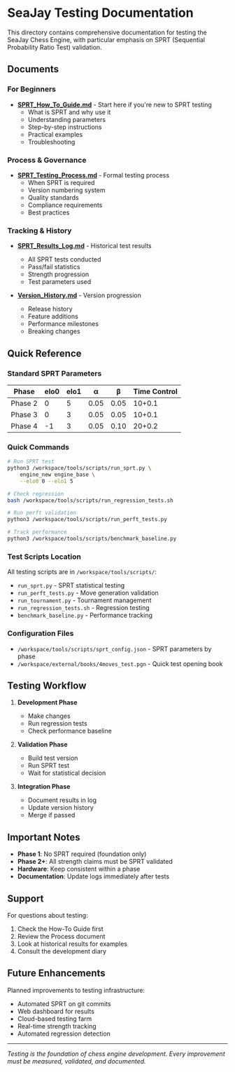 # SeaJay Testing Documentation

This directory contains comprehensive documentation for testing the SeaJay Chess Engine, with particular emphasis on SPRT (Sequential Probability Ratio Test) validation.

## Documents

### For Beginners
- **[SPRT_How_To_Guide.md](SPRT_How_To_Guide.md)** - Start here if you're new to SPRT testing
  - What is SPRT and why use it
  - Understanding parameters
  - Step-by-step instructions
  - Practical examples
  - Troubleshooting

### Process & Governance
- **[SPRT_Testing_Process.md](SPRT_Testing_Process.md)** - Formal testing process
  - When SPRT is required
  - Version numbering system
  - Quality standards
  - Compliance requirements
  - Best practices

### Tracking & History
- **[SPRT_Results_Log.md](SPRT_Results_Log.md)** - Historical test results
  - All SPRT tests conducted
  - Pass/fail statistics
  - Strength progression
  - Test parameters used

- **[Version_History.md](Version_History.md)** - Version progression
  - Release history
  - Feature additions
  - Performance milestones
  - Breaking changes

## Quick Reference

### Standard SPRT Parameters

| Phase | elo0 | elo1 | α | β | Time Control |
|-------|------|------|---|---|--------------|
| Phase 2 | 0 | 5 | 0.05 | 0.05 | 10+0.1 |
| Phase 3 | 0 | 3 | 0.05 | 0.05 | 10+0.1 |
| Phase 4 | -1 | 3 | 0.05 | 0.10 | 20+0.2 |

### Quick Commands

```bash
# Run SPRT test
python3 /workspace/tools/scripts/run_sprt.py \
    engine_new engine_base \
    --elo0 0 --elo1 5

# Check regression
bash /workspace/tools/scripts/run_regression_tests.sh

# Run perft validation
python3 /workspace/tools/scripts/run_perft_tests.py

# Track performance
python3 /workspace/tools/scripts/benchmark_baseline.py
```

### Test Scripts Location
All testing scripts are in `/workspace/tools/scripts/`:
- `run_sprt.py` - SPRT statistical testing
- `run_perft_tests.py` - Move generation validation
- `run_tournament.py` - Tournament management
- `run_regression_tests.sh` - Regression testing
- `benchmark_baseline.py` - Performance tracking

### Configuration Files
- `/workspace/tools/scripts/sprt_config.json` - SPRT parameters by phase
- `/workspace/external/books/4moves_test.pgn` - Quick test opening book

## Testing Workflow

1. **Development Phase**
   - Make changes
   - Run regression tests
   - Check performance baseline

2. **Validation Phase**
   - Build test version
   - Run SPRT test
   - Wait for statistical decision

3. **Integration Phase**
   - Document results in log
   - Update version history
   - Merge if passed

## Important Notes

- **Phase 1**: No SPRT required (foundation only)
- **Phase 2+**: All strength claims must be SPRT validated
- **Hardware**: Keep consistent within a phase
- **Documentation**: Update logs immediately after tests

## Support

For questions about testing:
1. Check the How-To Guide first
2. Review the Process document
3. Look at historical results for examples
4. Consult the development diary

## Future Enhancements

Planned improvements to testing infrastructure:
- Automated SPRT on git commits
- Web dashboard for results
- Cloud-based testing farm
- Real-time strength tracking
- Automated regression detection

---

*Testing is the foundation of chess engine development. Every improvement must be measured, validated, and documented.*